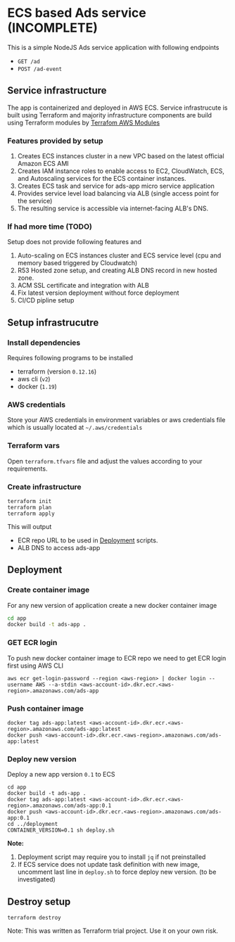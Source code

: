 # ECS based Ads service (INCOMPLETE)

This is a simple NodeJS Ads service application with following endpoints

- `GET /ad`
- `POST /ad-event`

## Service infrastructure
The app is containerized and deployed in AWS ECS.
Service infrastrucute is built using Terraform and majority infrastructure components are build using Terraform modules by [Terrafom AWS Modules](https://github.com/terraform-aws-modules)

### Features provided by setup
1. Creates ECS instances cluster in a new VPC based on the latest official Amazon ECS AMI
1. Creates IAM instance roles to enable access to EC2, CloudWatch, ECS,  and Autoscaling services for the ECS container instances.
1. Creates ECS task and service for ads-app micro service application
1. Provides service level load balancing via ALB (single access point for the service)
1. The resulting service is accessible via internet-facing ALB's DNS.

### If had more time (TODO)
Setup does not provide following features and  
1. Auto-scaling on ECS instances cluster and ECS service level (cpu and memory based triggered by Cloudwatch)
1. R53 Hosted zone setup, and creating ALB DNS record in new hosted zone.
1. ACM SSL certificate and integration with ALB
1. Fix latest version deployment without force deployment
1. CI/CD pipline setup

## Setup infrastrucutre
### Install dependencies
Requires following programs to be installed
* terraform (version `0.12.16`)
* aws cli (`v2`)
* docker  (`1.19`)

### AWS credentials
Store your AWS credentials in environment variables or aws credentials file which is usually located at `~/.aws/credentials`

### Terraform vars
Open `terraform.tfvars` file and adjust the values according to your requirements.

### Create infrastructure
```
terraform init
terraform plan
terraform apply
```
This will output
* ECR repo URL to be used in [Deployment](#deployment) scripts.
* ALB DNS to access ads-app

## Deployment

### Create container image
For any new version of application create a new docker container image 
```bash
cd app
docker build -t ads-app .
```
### GET ECR login
To push new docker container image to ECR repo we need to get ECR login first using AWS CLI
```
aws ecr get-login-password --region <aws-region> | docker login --username AWS --a-stdin <aws-account-id>.dkr.ecr.<aws-region>.amazonaws.com/ads-app
```

### Push container image
```
docker tag ads-app:latest <aws-account-id>.dkr.ecr.<aws-region>.amazonaws.com/ads-app:latest
docker push <aws-account-id>.dkr.ecr.<aws-region>.amazonaws.com/ads-app:latest
```

### Deploy new version
Deploy a new app version `0.1` to ECS 
```
cd app
docker build -t ads-app .
docker tag ads-app:latest <aws-account-id>.dkr.ecr.<aws-region>.amazonaws.com/ads-app:0.1
docker push <aws-account-id>.dkr.ecr.<aws-region>.amazonaws.com/ads-app:0.1
cd ../deployment
CONTAINER_VERSION=0.1 sh deploy.sh
```
**Note:**
1. Deployment script may require you to install `jq` if not preinstalled
1. If ECS service does not update task definition with new image, uncomment last line in `deploy.sh` to force deploy new version. (to be investigated)

## Destroy setup
```
terraform destroy
```

Note: This was written as Terraform trial project. Use it on your own risk.
